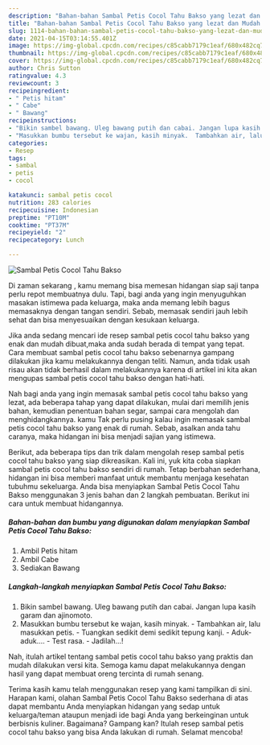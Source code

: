 ```yaml
---
description: "Bahan-bahan Sambal Petis Cocol Tahu Bakso yang lezat dan Mudah Dibuat"
title: "Bahan-bahan Sambal Petis Cocol Tahu Bakso yang lezat dan Mudah Dibuat"
slug: 1114-bahan-bahan-sambal-petis-cocol-tahu-bakso-yang-lezat-dan-mudah-dibuat
date: 2021-04-15T03:14:55.401Z
image: https://img-global.cpcdn.com/recipes/c85cabb7179c1eaf/680x482cq70/sambal-petis-cocol-tahu-bakso-foto-resep-utama.jpg
thumbnail: https://img-global.cpcdn.com/recipes/c85cabb7179c1eaf/680x482cq70/sambal-petis-cocol-tahu-bakso-foto-resep-utama.jpg
cover: https://img-global.cpcdn.com/recipes/c85cabb7179c1eaf/680x482cq70/sambal-petis-cocol-tahu-bakso-foto-resep-utama.jpg
author: Chris Sutton
ratingvalue: 4.3
reviewcount: 3
recipeingredient:
- " Petis hitam"
- " Cabe"
- " Bawang"
recipeinstructions:
- "Bikin sambel bawang. Uleg bawang putih dan cabai. Jangan lupa kasih garam dan ajinomoto."
- "Masukkan bumbu tersebut ke wajan, kasih minyak.  Tambahkan air, lalu masukkan petis. Tuangkan sedikit demi sedikit tepung kanji. Aduk-aduk.... Test rasa. Jadilah...!"
categories:
- Resep
tags:
- sambal
- petis
- cocol

katakunci: sambal petis cocol 
nutrition: 283 calories
recipecuisine: Indonesian
preptime: "PT10M"
cooktime: "PT37M"
recipeyield: "2"
recipecategory: Lunch

---
```



![Sambal Petis Cocol Tahu Bakso](https://img-global.cpcdn.com/recipes/c85cabb7179c1eaf/680x482cq70/sambal-petis-cocol-tahu-bakso-foto-resep-utama.jpg)

Di zaman  sekarang , kamu memang bisa memesan hidangan siap saji tanpa perlu repot membuatnya dulu. Tapi, bagi anda yang ingin menyuguhkan masakan istimewa pada keluarga, maka anda memang lebih bagus memasaknya dengan tangan sendiri. Sebab, memasak sendiri jauh lebih sehat dan bisa menyesuaikan dengan kesukaan keluarga.

Jika anda sedang mencari ide resep sambal petis cocol tahu bakso yang enak dan mudah dibuat,maka anda sudah berada di tempat yang tepat. Cara membuat sambal petis cocol tahu bakso  sebenarnya gampang dilakukan jika kamu melakukannya dengan teliti. Namun, anda tidak usah risau akan tidak berhasil dalam melakukannya 
karena di artikel ini kita akan mengupas sambal petis cocol tahu bakso dengan hati-hati.  



Nah bagi anda yang ingin memasak sambal petis cocol tahu bakso yang lezat, ada beberapa tahap yang dapat dilakukan, mulai dari memilih jenis bahan, kemudian penentuan bahan segar, sampai cara mengolah dan menghidangkannya. kamu Tak perlu pusing kalau ingin memasak sambal petis cocol tahu bakso yang enak di rumah. Sebab, asalkan anda  tahu caranya, maka hidangan ini bisa menjadi sajian yang istimewa.

Berikut, ada beberapa tips dan trik dalam mengolah resep sambal petis cocol tahu bakso yang siap dikreasikan. Kali ini, yuk kita coba siapkan sambal petis cocol tahu bakso sendiri di rumah. Tetap berbahan sederhana, hidangan ini bisa memberi manfaat untuk membantu menjaga kesehatan tubuhmu sekeluarga. Anda bisa menyiapkan Sambal Petis Cocol Tahu Bakso menggunakan 3 jenis bahan dan 2 langkah pembuatan. Berikut ini cara untuk membuat hidangannya.

<!--inarticleads1-->

##### Bahan-bahan dan bumbu yang digunakan dalam menyiapkan Sambal Petis Cocol Tahu Bakso:

1. Ambil  Petis hitam
1. Ambil  Cabe
1. Sediakan  Bawang




<!--inarticleads2-->

##### Langkah-langkah menyiapkan Sambal Petis Cocol Tahu Bakso:

1. Bikin sambel bawang. Uleg bawang putih dan cabai. Jangan lupa kasih garam dan ajinomoto.
1. Masukkan bumbu tersebut ke wajan, kasih minyak.  - Tambahkan air, lalu masukkan petis. - Tuangkan sedikit demi sedikit tepung kanji. - Aduk-aduk.... - Test rasa. - Jadilah...!




Nah, itulah artikel tentang  sambal petis cocol tahu bakso  yang praktis dan mudah dilakukan versi kita. Semoga kamu dapat melakukannya dengan hasil yang dapat membuat oreng tercinta di rumah senang. 

Terima kasih kamu telah menggunakan resep yang kami tampilkan di sini. Harapan kami, olahan  Sambal Petis Cocol Tahu Bakso sederhana di atas dapat membantu Anda menyiapkan hidangan yang sedap untuk keluarga/teman ataupun menjadi ide bagi Anda yang berkeinginan untuk berbisnis kuliner. Bagaimana? Gampang kan? Itulah resep sambal petis cocol tahu bakso yang bisa Anda lakukan di rumah. Selamat mencoba!

